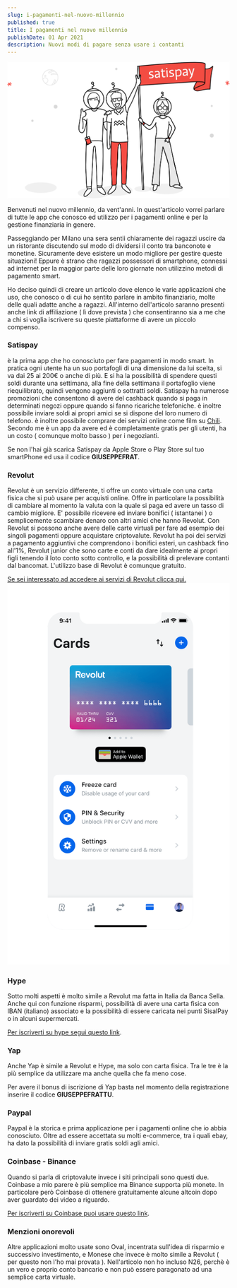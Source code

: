 ```yaml
---
slug: i-pagamenti-nel-nuovo-millennio
published: true
title: I pagamenti nel nuovo millennio
publishDate: 01 Apr 2021
description: Nuovi modi di pagare senza usare i contanti
---
```


![Satispay](../assets/satispay.webp)

Benvenuti nel nuovo millennio, da vent'anni. In quest'articolo vorrei parlare di tutte le app che conosco ed utilizzo per i pagamenti online e per la gestione finanziaria in genere.

Passeggiando per Milano una sera sentii chiaramente dei ragazzi uscire da un ristorante discutendo sul modo di dividersi il conto tra banconote e monetine. Sicuramente deve esistere un modo migliore per gestire queste situazioni! Eppure è strano che ragazzi possessori di smartphone, connessi ad internet per la maggior parte delle loro giornate non utilizzino metodi di pagamento smart.

Ho deciso quindi di creare un articolo dove elenco le varie applicazioni che uso, che conosco o di cui ho sentito parlare in ambito finanziario, molte delle quali adatte anche a ragazzi. All'interno dell'articolo saranno presenti anche link di affiliazione ( lì dove prevista ) che consentiranno sia a me che a chi si voglia iscrivere su queste piattaforme di avere un piccolo compenso.

### Satispay

è la prima app che ho conosciuto per fare pagamenti in modo smart. In pratica ogni utente ha un suo portafogli di una dimensione da lui scelta, si va dai 25 ai 200€ o anche di più. E si ha la possibilità di spendere questi soldi durante una settimana, alla fine della settimana il portafoglio viene riequilibrato, quindi vengono aggiunti o sottratti soldi. Satispay ha numerose promozioni che consentono di avere del cashback quando si paga in determinati negozi oppure quando si fanno ricariche telefoniche. è inoltre possibile inviare soldi ai propri amici se si dispone del loro numero di telefono. è inoltre possibile comprare dei servizi online come film su [Chili](https://it.chili.com/). Secondo me è un app da avere ed è completamente gratis per gli utenti, ha un costo ( comunque molto basso ) per i negozianti.

Se non l'hai già scarica Satispay da Apple Store o Play Store sul tuo smartPhone ed usa il codice **GIUSEPPEFRAT**.

### Revolut

Revolut è un servizio differente, ti offre un conto virtuale con una carta fisica che si può usare per acquisti online. Offre in particolare la possibilità di cambiare al momento la valuta con la quale si paga ed avere un tasso di cambio migliore. E' possibile ricevere ed inviare bonifici ( istantanei ) o semplicemente scambiare denaro con altri amici che hanno Revolut. Con Revolut si possono anche avere delle carte virtuali per fare ad esempio dei singoli pagamenti oppure acquistare criptovalute. Revolut ha poi dei servizi a pagamento aggiuntivi che comprendono i bonifici esteri, un cashback fino all'1%, Revolut junior che sono carte e conti da dare idealmente ai propri figli tenendo il loto conto sotto controllo, e la possibilità di prelevare contanti dal bancomat. L'utilizzo base di Revolut è comunque gratuito.

[Se sei interessato ad accedere ai servizi di Revolut clicca qui.](https://revolut.com/referral/giusepfac!ASO)
![Revolut](../assets/revolut.png)

### Hype

Sotto molti aspetti è molto simile a Revolut ma fatta in Italia da Banca Sella. Anche qui con funzione risparmi, possibilità di avere una carta fisica con IBAN (italiano) associato e la possibilità di essere caricata nei punti SisalPay o in alcuni supermercati.

[Per iscriverti su hype segui questo link](https://www.hype.it/invite/6554516f4d7547576c6c673d).

### Yap

Anche Yap è simile a Revolut e Hype, ma solo con carta fisica. Tra le tre è la più semplice da utilizzare ma anche quella che fa meno cose.

Per avere il bonus di iscrizione di Yap basta nel momento della registrazione inserire il codice **GIUSEPPEFRATTU**.

### Paypal

Paypal è la storica e prima applicazione per i pagamenti online che io abbia conosciuto. Oltre ad essere accettata su molti e-commerce, tra i quali ebay, ha dato la possibilità di inviare gratis soldi agli amici.

### Coinbase - Binance

Quando si parla di criptovalute invece i siti principali sono questi due. Coinbase a mio parere è più semplice ma Binance supporta più monete.
In particolare però Coinbase di ottenere gratuitamente alcune altcoin dopo aver guardato dei video a riguardo.

[Per iscriverti su Coinbase puoi usare questo link](https://www.coinbase.com/join/frattu_h).

### Menzioni onorevoli

Altre applicazioni molto usate sono Oval, incentrata sull'idea di risparmio e successivo investimento, e Monese che invece è molto simile a Revolut ( per questo non l'ho mai provata ).
Nell'articolo non ho incluso N26, perchè è un vero e proprio conto bancario e non può essere paragonato ad una semplice carta virtuale.
